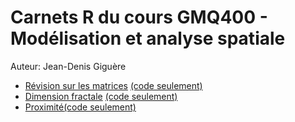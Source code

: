 # Carnets R du cours GMQ400 - Modélisation et analyse spatiale

Auteur: Jean-Denis Giguère


* [Révision sur les matrices](revision_matrices.nb.html) [(code seulement)](revision_matrices.R)
* [Dimension fractale](dimension_fractale.nb.html) [(code seulement)](dimension_fractale.R)
* [Proximité](proximite.nb.html)[(code seulement)](proximite.R)
